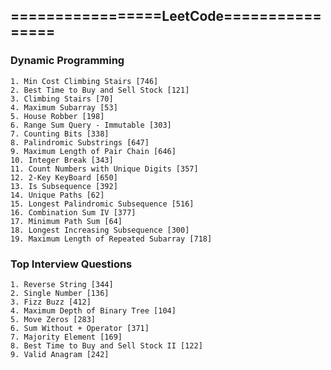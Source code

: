 ## =================LeetCode================

### Dynamic Programming 
	1. Min Cost Climbing Stairs [746]
	2. Best Time to Buy and Sell Stock [121]
	3. Climbing Stairs [70]
	4. Maximum Subarray [53]
	5. House Robber [198]
	6. Range Sum Query - Immutable [303]
	7. Counting Bits [338]
	8. Palindromic Substrings [647]
	9. Maximum Length of Pair Chain [646]
	10. Integer Break [343]
	11. Count Numbers with Unique Digits [357]
	12. 2-Key KeyBoard [650]
	13. Is Subsequence [392]
	14. Unique Paths [62]
	15. Longest Palindromic Subsequence [516]
	16. Combination Sum IV [377]
	17. Minimum Path Sum [64]
	18. Longest Increasing Subsequence [300]
	19. Maximum Length of Repeated Subarray [718]

### Top Interview Questions
	1. Reverse String [344]
	2. Single Number [136]
	3. Fizz Buzz [412]
	4. Maximum Depth of Binary Tree [104]
	5. Move Zeros [283]
	6. Sum Without + Operator [371]
	7. Majority Element [169]
	8. Best Time to Buy and Sell Stock II [122]
	9. Valid Anagram [242]
